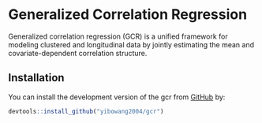 # Generalized Correlation Regression

Generalized correlation regression (GCR) is a unified framework for modeling 
clustered and longitudinal data by jointly estimating the mean and covariate-dependent correlation structure.

## Installation

You can install the development version of the gcr from
[GitHub](https://github.com/) by:

``` r
devtools::install_github("yibowang2004/gcr")
```
